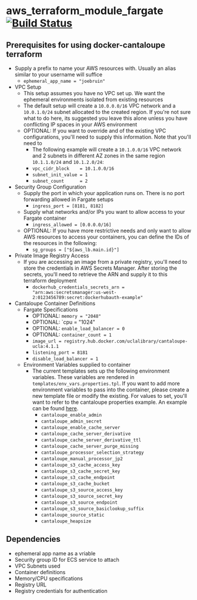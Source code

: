 # aws_terraform_module_fargate [![Build Status](https://travis-ci.com/UCLALibrary/aws_terraform_module_fargate.svg?branch=master)](https://travis-ci.com/UCLALibrary/aws_terraform_module_fargate)

## Prerequisites for using docker-cantaloupe terraform
* Supply a prefix to name your AWS resources with. Usually an alias similar to your username will suffice
  * `ephemeral_app_name = "joebruin"`
* VPC Setup
  * This setup assumes you have no VPC set up. We want the ephemeral environments isolated from existing resources
  * The default setup will create a `10.0.0.0/16` VPC network and a `10.0.1.0/24` subnet allocated to the created region. If you're not sure what to do here, its suggested you leave this alone unless you have conflicting IP spaces in your AWS environment
  * OPTIONAL: If you want to override and of the existing VPC configurations, you'll need to supply this information. Note that you'll need to 
    * The following example will create a `10.1.0.0/16` VPC network and 2 subnets in different AZ zones in the same region `10.1.1.0/24` and `10.1.2.0/24`:
    * `vpc_cidr_block    = 10.1.0.0/16`
    * `subnet_init_value = 1`
    * `subnet_count      = 2`
* Security Group Configuration
  * Supply the port in which your application runs on. There is no port forwarding allowed in Fargate setups
    * `ingress_port = [8181, 8182]`
  * Supply what networks and/or IPs you want to allow access to your Fargate container
    * `ingress_allowed = [0.0.0.0/16]`
  * OPTIONAL: If you have more restrictive needs and only want to allow AWS resources to access your containers, you can define the IDs of the resources in the following:
    * `sg_groups = ["${aws_lb.main.id}"]`
* Private Image Registry Access
  * If you are accessing an image from a private registry, you'll need to store the credentials in AWS Secrets Manager. After storing the secrets, you'll need to retrieve the ARN and supply it to this terraform deployment
    * `dockerhub_credentials_secrets_arn = "arn:aws:secretsmanager:us-west-2:0123456789:secret:dockerhubauth-example"`
* Cantaloupe Container Definitions
  * Fargate Specifications
    * OPTIONAL: `memory = "2048"`
    * OPTIONAL: `cpu = "1024"
    * OPTIONAL: `enable_load_balancer = 0`
    * OPTIONAL: `container_count = 1`
    * `image_url = registry.hub.docker.com/uclalibrary/cantaloupe-ucla:4.1.1`
    * `listening_port = 8181`
    * `disable_load_balancer = 1`
  * Environment Variables supplied to container
    * The current templates sets up the following environment variables. These variables are rendered in `templates/env_vars.properties.tpl`. If you want to add more environment variables to pass into the container, please create a new template file or modify the existing. For values to set, you'll want to refer to the cantaloupe properties example. An example can be found [here](https://github.com/UCLALibrary/docker-cantaloupe/blob/master/configs/cantaloupe.properties.default-4.1.2).
      * `cantaloupe_enable_admin`
      * `cantaloupe_admin_secret`
      * `cantaloupe_enable_cache_server`
      * `cantaloupe_cache_server_derivative`
      * `cantaloupe_cache_server_derivative_ttl`
      * `cantaloupe_cache_server_purge_missing`
      * `cantaloupe_processor_selection_strategy`
      * `cantaloupe_manual_processor_jp2`
      * `cantaloupe_s3_cache_access_key`
      * `cantaloupe_s3_cache_secret_key`
      * `cantaloupe_s3_cache_endpoint`
      * `cantaloupe_s3_cache_bucket`
      * `cantaloupe_s3_source_access_key`
      * `cantaloupe_s3_source_secret_key`
      * `cantaloupe_s3_source_endpoint`
      * `cantaloupe_s3_source_basiclookup_suffix`
      * `cantaloupe_source_static`
      * `cantaloupe_heapsize`


## Dependencies
* ephemeral app name as a vriable
* Security group ID for ECS service to attach
* VPC Subnets used
* Container definitions
* Memory/CPU specifications
* Registry URL
* Registry credentials for authentication
